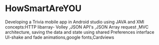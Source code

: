 # HowSmartAreYOU
Developing a  Trivia mobile app in Android studio using JAVA and XMl
concepts:HTTP libarray- Volley ,JSON API's ,JSON Array request ,MVC architecture, saving the data and state using shared Preferences interface
UI-shake and fade animations,google fonts,Cardviews

